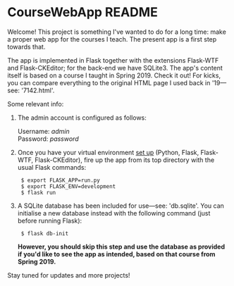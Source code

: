 # CourseWebApp README

Welcome!  This project is something I've wanted to do for a long time: make a proper web app for the courses I teach.  The present app is a first step towards that.

The app is implemented in Flask together with the extensions Flask-WTF and Flask-CKEditor; for the back-end we have SQLite3.  The app's content itself is based on a course I taught in Spring 2019.  Check it out!  For kicks, you can compare everything to the original HTML page I used back in '19—see: '7142.html'.

Some relevant info:

  1) The admin account is configured as follows:
  
        Username: *admin*  
        Password: *password*
  
  2) Once you have your virtual environment [set up](https://flask.palletsprojects.com/en/2.0.x/installation/) (Python, Flask, Flask-WTF, Flask-CKEditor), fire up the app from its top directory with the usual Flask commands:
  
          $ export FLASK_APP=run.py
          $ export FLASK_ENV=development
          $ flask run
          
  3) A SQLite database has been included for use—see: 'db.sqlite'.  You can initialise a new database instead with the following command (just before running Flask):
  
          $ flask db-init
          
      **However, you should skip this step and use the database as provided if you'd like to see the app as intended, based on that course from Spring 2019.**
  
Stay tuned for updates and more projects!
